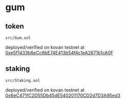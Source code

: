 # gum

## token

`src/Gum.sol`

deployed/verified on kovan testnet at [0xe5f1433b6eCc6bE74E413b54f4c1eA2671b1cA0F](https://kovan.etherscan.io/address/0xe5f1433b6ecc6be74e413b54f4c1ea2671b1ca0f#code)

## staking

`src/Staking.sol`

deployed/verified on kovan testnet at [0x6eC471fC2D55Db45dE540201170CD2d7D3A95ed3](https://kovan.etherscan.io/address/0x6ec471fc2d55db45de540201170cd2d7d3a95ed3#code)
